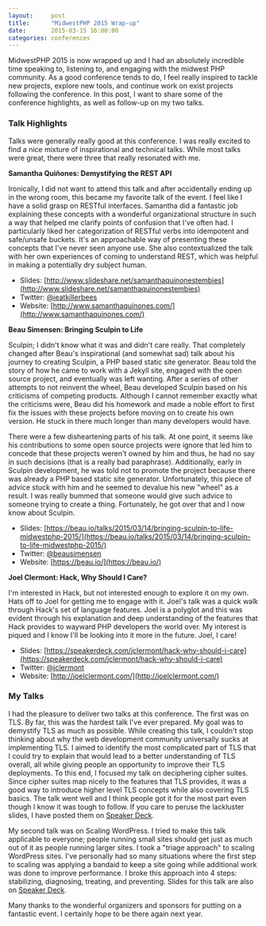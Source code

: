 ```yaml
---
layout:     post
title:      "MidwestPHP 2015 Wrap-up"
date:       2015-03-15 16:00:00
categories: conferences
---
```


MidwestPHP 2015 is now wrapped up and I had an absolutely incredible time speaking to, listening to, and engaging with the midwest PHP community. As a good conference tends to do, I feel really inspired to tackle new projects, explore new tools, and continue work on exist projects following the conference. In this post, I want to share some of the conference highlights, as well as follow-up on my two talks.

### Talk Highlights

Talks were generally really good at this conference. I was really excited to find a nice mixture of inspirational and technical talks. While most talks were great, there were three that really resonated with me.

**Samantha Quiñones: Demystifying the REST API**

Ironically, I did not want to attend this talk and after accidentally ending up in the wrong room, this became my favorite talk of the event. I feel like I have a solid grasp on RESTful interfaces. Samantha did a fantastic job explaining these concepts with a wonderful organizational structure in such a way that helped me clarify points of confusion that I've often had. I particularly liked her categorization of RESTful verbs into idempotent and safe/unsafe buckets. It's an approachable way of presenting these concepts that I've never seen anyone use. She also contextualized the talk with her own experiences of coming to understand REST, which was helpful in making a potentially dry subject human.

* Slides: [http://www.slideshare.net/samanthaquinonestembies](http://www.slideshare.net/samanthaquinonestembies)
* Twitter: [@ieatkillerbees](https://twitter.com/ieatkillerbees)
* Website: [http://www.samanthaquinones.com/](http://www.samanthaquinones.com/)

**Beau Simensen: Bringing Sculpin to Life**

Sculpin; I didn't know what it was and didn't care really. That completely changed after Beau's inspirational (and somewhat sad) talk about his journey to creating Sculpin, a PHP based static site generator. Beau told the story of how he came to work with a Jekyll site, engaged with the open source project, and eventually was left wanting. After a series of other attempts to not reinvent the wheel, Beau developed Sculpin based on his criticisms of competing products. Although I cannot remember exactly what the criticisms were, Beau did his homework and made a noble effort to first fix the issues with these projects before moving on to create his own version. He stuck in there much longer than many developers would have. 

There were a few disheartening parts of his talk. At one point, it seems like his contributions to some open source projects were ignore that led him to concede that these projects weren't owned by him and thus, he had no say in such decisions (that is a really bad paraphrase). Additionally, early in Sculpin development, he was told not to promote the project because there was already a PHP based static site generator. Unfortunately, this piece of advice stuck with him and he seemed to devalue his new "wheel" as a result. I was really bummed that someone would give such advice to someone trying to create a thing. Fortunately, he got over that and I now know about Sculpin.

* Slides: [https://beau.io/talks/2015/03/14/bringing-sculpin-to-life-midwestphp-2015/](https://beau.io/talks/2015/03/14/bringing-sculpin-to-life-midwestphp-2015/)
* Twitter: [@beausimensen](https://twitter.com/beausimensen)
* Website: [https://beau.io/](https://beau.io/)

**Joel Clermont: Hack, Why Should I Care?**

I'm interested in Hack, but not interested enough to explore it on my own. Hats off to Joel for getting me to engage with it. Joel's talk was a quick walk through Hack's set of language features. Joel is a polyglot and this was evident through his explanation and deep understanding of the features that Hack provides to wayward PHP developers the world over. My interest is piqued and I know I'll be looking into it more in the future. Joel, I care!

* Slides: [https://speakerdeck.com/jclermont/hack-why-should-i-care](https://speakerdeck.com/jclermont/hack-why-should-i-care)
* Twitter: [@jclermont](https://twitter.com/jclermont)
* Website: [http://joelclermont.com/](http://joelclermont.com/)

### My Talks

I had the pleasure to deliver two talks at this conference. The first was on TLS. By far, this was the hardest talk I've ever prepared. My goal was to demystify TLS as much as possible. While creating this talk, I couldn't stop thinking about why the web development community universally sucks at implementing TLS. I aimed to identify the most complicated part of TLS that I could try to explain that would lead to a better understanding of TLS overall, all while giving people an opportunity to improve their TLS deployments. To this end, I focused my talk on deciphering cipher suites. Since cipher suites map nicely to the features that TLS provides, it was a good way to introduce higher level TLS concepts while also covering TLS basics. The talk went well and I think people got it for the most part even though I know it was tough to follow. If you care to peruse the lackluster slides, I have posted them on [Speaker Deck](https://speakerdeck.com/tollmanz/getting-tls-right).

My second talk was on Scaling WordPress. I tried to make this talk applicable to everyone; people running small sites should get just as much out of it as people running larger sites. I took a "triage approach" to scaling WordPress sites. I've personally had so many situations where the first step to scaling was applying a bandaid to keep a site going while additional work was done to improve performance. I broke this approach into 4 steps: stabilizing, diagnosing, treating, and preventing. Slides for this talk are also on [Speaker Deck](https://speakerdeck.com/tollmanz/scaling-wordpress).

Many thanks to the wonderful organizers and sponsors for putting on a fantastic event. I certainly hope to be there again next year.

